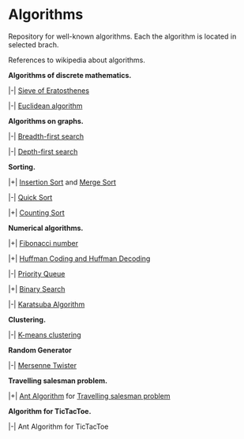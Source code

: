 # Algorithms
Repository for well-known algorithms.
Each the algorithm is located in selected brach.

References to wikipedia about algorithms.

**Algorithms of discrete mathematics.**

|-| [Sieve of Eratosthenes](https://en.wikipedia.org/wiki/Sieve_of_Eratosthenes)

|-| [Euclidean algorithm](https://en.wikipedia.org/wiki/Euclidean_algorithm)

**Algorithms on graphs.**

|-| [Breadth-first search](https://en.wikipedia.org/wiki/Breadth-first_search)

|-| [Depth-first search](https://en.wikipedia.org/wiki/Depth-first_search)

**Sorting.**

|+| [Insertion Sort](https://en.wikipedia.org/wiki/Insertion_sort) and [Merge Sort](https://en.wikipedia.org/wiki/Merge_sort)

|-| [Quick Sort](https://en.wikipedia.org/wiki/Quicksort)

|+| [Counting Sort](https://en.wikipedia.org/wiki/Counting_sort)

**Numerical algorithms.**

|+| [Fibonacci number](https://en.wikipedia.org/wiki/Fibonacci_number)

|+| [Huffman Coding and Huffman Decoding](https://en.wikipedia.org/wiki/Huffman_coding)

|-| [Priority Queue](https://en.wikipedia.org/wiki/Priority_queue)

|+| [Binary Search](https://en.wikipedia.org/wiki/Binary_search_algorithm)

|-| [Karatsuba Algorithm](https://en.wikipedia.org/wiki/Karatsuba_algorithm)

**Clustering.**

|-| [K-means clustering](https://en.wikipedia.org/wiki/K-means_clustering)

**Random Generator**

|-| [Mersenne Twister](https://en.wikipedia.org/wiki/Mersenne_Twister)

**Travelling salesman problem.**

|+| [Ant Algorithm](https://en.wikipedia.org/wiki/Ant_colony_optimization_algorithms) for [Travelling salesman problem](https://en.wikipedia.org/wiki/Travelling_salesman_problem)

**Algorithm for TicTacToe.**

|-| Ant Algorithm for TicTacToe
